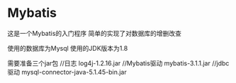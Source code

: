 # Mybatis
这是一个Mybatis的入门程序
简单的实现了对数据库的增删改查

使用的数据库为Mysql
使用的JDK版本为1.8

需要准备三个jar包
//日志
log4j-1.2.16.jar
//Mybatis驱动
mybatis-3.1.1.jar
//jdbc驱动
mysql-connector-java-5.1.45-bin.jar



